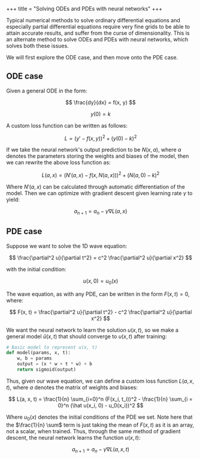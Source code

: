 +++
title = "Solving ODEs and PDEs with neural networks"
+++

Typical numerical methods to solve ordinary differential equations and especially partial differential equations require very fine grids to be able to attain accurate results, and suffer from the curse of dimensionality. This is an alternate method to solve ODEs and PDEs with neural networks, which solves both these issues.

<!-- more -->

We will first explore the ODE case, and then move onto the PDE case.

## ODE case

Given a general ODE in the form:

$$
\frac{dy}{dx} = f(x, y)
$$

$$
y(0) = k
$$

A custom loss function can be written as follows:

$$
L = (y' - f(x, y))^2 + (y(0) - k)^2
$$

If we take the neural network's output prediction to be $N(x, a)$, where $a$ denotes the parameters storing the weights and biases of the model, then we can rewrite the above loss function as:

$$
L(a, x) = (N'(a, x) - f(x, N(a, x)))^2 + (N(a, 0) - k)^2
$$

Where $N'(a, x)$ can be calculated through automatic differentiation of the model. Then we can optimize with gradient descent given learning rate $\gamma$ to yield:

$$
a_{n + 1} = a_n - \gamma \nabla L(a, x)
$$

## PDE case

Suppose we want to solve the 1D wave equation:

$$
\frac{\partial^2 u}{\partial t^2} = c^2 \frac{\partial^2 u}{\partial x^2}
$$

with the initial condition:

$$
u(x, 0) = u_0(x)
$$

The wave equation, as with any PDE, can be written in the form $F(x, t) = 0$, where:

$$
F(x, t) = \frac{\partial^2 u}{\partial t^2} - c^2 \frac{\partial^2 u}{\partial x^2}
$$

We want the neural network to learn the solution $u(x, t)$, so we make a general model $\hat u(x, t)$ that should converge to $u(x, t)$ after training:

```py
# Basic model to represent u(x, t)
def model(params, x, t):
    w, b = params
    output = (x * w + t * w) + b
    return sigmoid(output)
```

Thus, given our wave equation, we can define a custom loss function $L(a, x, t)$, where $a$ denotes the matrix of weights and biases:

$$
L(a, x, t) = \frac{1}{n} \sum_{i=0}^n (F(x_i, t_i))^2 - \frac{1}{n} \sum_{i = 0}^n (\hat u(x_i, 0) - u_0(x_i))^2
$$

Where $u_0(x)$ denotes the initial conditions of the PDE we set. Note here that the $\frac{1}{n} \sum$ term is just taking the mean of $F(x, t)$ as it is an array, not a scalar, when trained. Thus, through the same method of gradient descent, the neural network learns the function $u(x, t)$:

$$
a_{n + 1} = a_n - \gamma \nabla L(a, x, t)
$$
